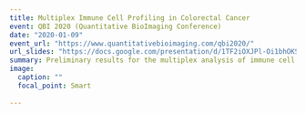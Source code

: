 ```yaml
---
title: Multiplex Immune Cell Profiling in Colorectal Cancer
event: QBI 2020 (Quantitative BioImaging Conference)
date: "2020-01-09"
event_url: "https://www.quantitativebioimaging.com/qbi2020/"
url_slides: "https://docs.google.com/presentation/d/1TF2iOXJPl-Oi1bhOKSFHBU_3--V7lOHXTJePAmrncNw/edit#slide=id.gc6f9e470d_0_0"
summary: Preliminary results for the multiplex analysis of immune cell clusters on five CRC samples stained with DAPI, CD4, CD8, CD20, FOXP3 and CK. Presented at the QBI 2020 Conference.
image:
  caption: ""
  focal_point: Smart
  
---
```

